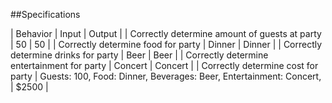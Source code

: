 ##Specifications

| Behavior | Input | Output |
| Correctly determine amount of guests at party | 50 | 50 |
| Correctly determine food for party | Dinner | Dinner |
| Correctly determine drinks for party | Beer | Beer |
| Correctly determine entertainment for party | Concert | Concert |
| Correctly determine cost for party | Guests: 100, Food: Dinner, Beverages: Beer, Entertainment: Concert, | $2500 |
